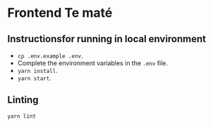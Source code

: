 # Frontend Te maté
## Instructionsfor running in local environment
- `cp .env.example .env`.
- Complete the environment variables in the `.env` file.
- `yarn install`.
- `yarn start`.

## Linting
`yarn lint`